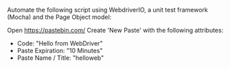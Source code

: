 Automate the following script using WebdriverIO, a unit test framework (Mocha) and the Page Object model:


Open https://pastebin.com/ 
Create 'New Paste' with the following attributes:
* Code: "Hello from WebDriver"
* Paste Expiration: "10 Minutes"
* Paste Name / Title: "helloweb"


